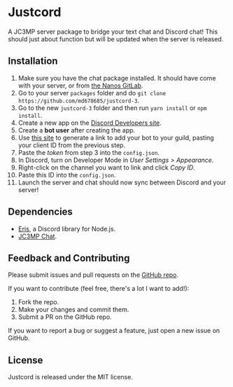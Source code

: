 # Justcord
A JC3MP server package to bridge your text chat and Discord chat! This should just about function but will be updated when the server is released.

## Installation
1. Make sure you have the chat package installed. It should have come with your server, or from [the Nanos GitLab](https://gitlab.nanos.io/jc3mp-packages/chat).
2. Go to your server `packages` folder and do `git clone https://github.com/md678685/justcord-3`.
3. Go to the new `justcord-3` folder and then run `yarn install` or `npm install`.
4. Create a new app on the [Discord Developers site](https://discordapp.com/developers/applications/me).
5. Create a **bot user** after creating the app.
6. Use [this site](http://scarsz.tech/authorize/) to generate a link to add your bot to your guild, pasting your client ID from the previous step.
7. Paste the *token* from step 3 into the `config.json`.
8. In Discord, turn on Developer Mode in *User Settings > Appearance*.
9. Right-click on the channel you want to link and click *Copy ID*.
10. Paste this ID into the `config.json`.
11. Launch the server and chat should now sync between Discord and your server!

## Dependencies
* [Eris](https://github.com/abalabahaha/eris), a Discord library for Node.js.
* [JC3MP Chat](https://gitlab.nanos.io/jc3mp-packages/chat).

## Feedback and Contributing
Please submit issues and pull requests on the [GitHub repo](https://github.com/md678685/justcord-3).

If you want to contribute (feel free, there's a lot I want to add!):

1. Fork the repo.
2. Make your changes and commit them.
3. Submit a PR on the GitHub repo.

If you want to report a bug or suggest a feature, just open a new issue on GitHub.

## License
Justcord is released under the MIT license.
